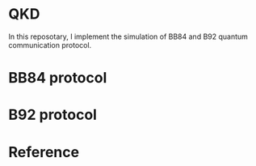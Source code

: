 # QKD
In this reposotary, I implement the simulation of BB84 and B92 quantum communication protocol.


# BB84 protocol



# B92 protocol



# Reference

